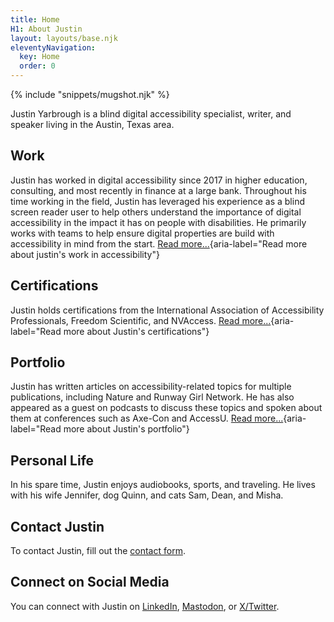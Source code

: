 ```yaml
---
title: Home
H1: About Justin
layout: layouts/base.njk
eleventyNavigation:
  key: Home
  order: 0
---
```

{% include "snippets/mugshot.njk" %}

Justin Yarbrough is a blind digital accessibility specialist, writer, and speaker living in the Austin, Texas area.

## Work

Justin has worked in digital accessibility since 2017 in higher education, consulting, and most recently in finance at a large bank. Throughout his time working in the field, Justin has leveraged his experience as a blind screen reader user to help others understand the importance of digital accessibility in the impact it has on people with disabilities. He primarily works with teams to help ensure digital properties are build with accessibility in mind from the start. [Read more...](/work/){aria-label="Read more about justin's work in accessibility"}
## Certifications

Justin holds certifications from the International Association of Accessibility Professionals, Freedom Scientific, and NVAccess.  [Read more...](/certs/){aria-label="Read more about Justin's certifications"}

## Portfolio

Justin has written articles on accessibility-related topics for multiple publications, including Nature and Runway Girl Network. He has also appeared as a guest on podcasts to discuss these topics and spoken about them at conferences such as Axe-Con and AccessU. [Read more...](/portfolio/){aria-label="Read more about Justin's portfolio"}

## Personal Life

In his spare time, Justin enjoys audiobooks, sports, and traveling. He lives with his wife Jennifer, dog Quinn, and cats Sam, Dean, and Misha.

## Contact Justin

To contact Justin, fill out the [contact form](/contact).

## Connect on Social Media

You can connect with Justin on [LinkedIn](https://www.linkedin.com/in/justin-yarbrough), [Mastodon](https://dragonscave.space/@jyarbrough), or [X/Twitter](https://twitter.com/fatelvis04).